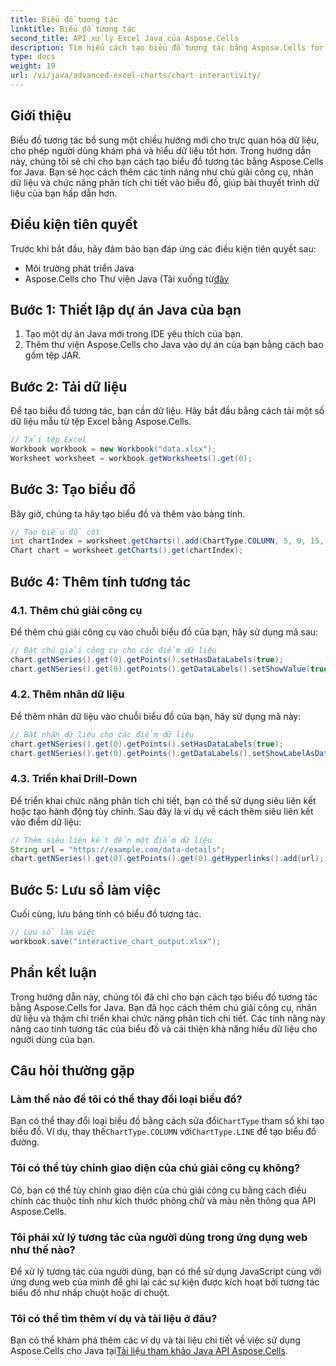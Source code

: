 ```yaml
---
title: Biểu đồ tương tác
linktitle: Biểu đồ tương tác
second_title: API xử lý Excel Java của Aspose.Cells
description: Tìm hiểu cách tạo biểu đồ tương tác bằng Aspose.Cells for Java. Nâng cao khả năng trực quan hóa dữ liệu của bạn bằng tính tương tác.
type: docs
weight: 19
url: /vi/java/advanced-excel-charts/chart-interactivity/
---
```


## Giới thiệu

Biểu đồ tương tác bổ sung một chiều hướng mới cho trực quan hóa dữ liệu, cho phép người dùng khám phá và hiểu dữ liệu tốt hơn. Trong hướng dẫn này, chúng tôi sẽ chỉ cho bạn cách tạo biểu đồ tương tác bằng Aspose.Cells for Java. Bạn sẽ học cách thêm các tính năng như chú giải công cụ, nhãn dữ liệu và chức năng phân tích chi tiết vào biểu đồ, giúp bài thuyết trình dữ liệu của bạn hấp dẫn hơn.

## Điều kiện tiên quyết

Trước khi bắt đầu, hãy đảm bảo bạn đáp ứng các điều kiện tiên quyết sau:
- Môi trường phát triển Java
- Aspose.Cells cho Thư viện Java (Tải xuống từ[đây](https://releases.aspose.com/cells/java/)

## Bước 1: Thiết lập dự án Java của bạn

1. Tạo một dự án Java mới trong IDE yêu thích của bạn.
2. Thêm thư viện Aspose.Cells cho Java vào dự án của bạn bằng cách bao gồm tệp JAR.

## Bước 2: Tải dữ liệu

Để tạo biểu đồ tương tác, bạn cần dữ liệu. Hãy bắt đầu bằng cách tải một số dữ liệu mẫu từ tệp Excel bằng Aspose.Cells.

```java
// Tải tệp Excel
Workbook workbook = new Workbook("data.xlsx");
Worksheet worksheet = workbook.getWorksheets().get(0);
```

## Bước 3: Tạo biểu đồ

Bây giờ, chúng ta hãy tạo biểu đồ và thêm vào bảng tính.

```java
// Tạo biểu đồ cột
int chartIndex = worksheet.getCharts().add(ChartType.COLUMN, 5, 0, 15, 5);
Chart chart = worksheet.getCharts().get(chartIndex);
```

## Bước 4: Thêm tính tương tác

### 4.1. Thêm chú giải công cụ
Để thêm chú giải công cụ vào chuỗi biểu đồ của bạn, hãy sử dụng mã sau:

```java
// Bật chú giải công cụ cho các điểm dữ liệu
chart.getNSeries().get(0).getPoints().setHasDataLabels(true);
chart.getNSeries().get(0).getPoints().getDataLabels().setShowValue(true);
```

### 4.2. Thêm nhãn dữ liệu
Để thêm nhãn dữ liệu vào chuỗi biểu đồ của bạn, hãy sử dụng mã này:

```java
// Bật nhãn dữ liệu cho các điểm dữ liệu
chart.getNSeries().get(0).getPoints().setHasDataLabels(true);
chart.getNSeries().get(0).getPoints().getDataLabels().setShowLabelAsDataCallout(true);
```

### 4.3. Triển khai Drill-Down
Để triển khai chức năng phân tích chi tiết, bạn có thể sử dụng siêu liên kết hoặc tạo hành động tùy chỉnh. Sau đây là ví dụ về cách thêm siêu liên kết vào điểm dữ liệu:

```java
// Thêm siêu liên kết đến một điểm dữ liệu
String url = "https://example.com/data-details";
chart.getNSeries().get(0).getPoints().get(0).getHyperlinks().add(url);
```

## Bước 5: Lưu sổ làm việc
Cuối cùng, lưu bảng tính có biểu đồ tương tác.

```java
// Lưu sổ làm việc
workbook.save("interactive_chart_output.xlsx");
```

## Phần kết luận

Trong hướng dẫn này, chúng tôi đã chỉ cho bạn cách tạo biểu đồ tương tác bằng Aspose.Cells for Java. Bạn đã học cách thêm chú giải công cụ, nhãn dữ liệu và thậm chí triển khai chức năng phân tích chi tiết. Các tính năng này nâng cao tính tương tác của biểu đồ và cải thiện khả năng hiểu dữ liệu cho người dùng của bạn.

## Câu hỏi thường gặp

### Làm thế nào để tôi có thể thay đổi loại biểu đồ?

 Bạn có thể thay đổi loại biểu đồ bằng cách sửa đổi`ChartType` tham số khi tạo biểu đồ. Ví dụ, thay thế`ChartType.COLUMN` với`ChartType.LINE` để tạo biểu đồ đường.

### Tôi có thể tùy chỉnh giao diện của chú giải công cụ không?

Có, bạn có thể tùy chỉnh giao diện của chú giải công cụ bằng cách điều chỉnh các thuộc tính như kích thước phông chữ và màu nền thông qua API Aspose.Cells.

### Tôi phải xử lý tương tác của người dùng trong ứng dụng web như thế nào?

Để xử lý tương tác của người dùng, bạn có thể sử dụng JavaScript cùng với ứng dụng web của mình để ghi lại các sự kiện được kích hoạt bởi tương tác biểu đồ như nhấp chuột hoặc di chuột.

### Tôi có thể tìm thêm ví dụ và tài liệu ở đâu?

 Bạn có thể khám phá thêm các ví dụ và tài liệu chi tiết về việc sử dụng Aspose.Cells cho Java tại[Tài liệu tham khảo Java API Aspose.Cells](https://reference.aspose.com/cells/java/).